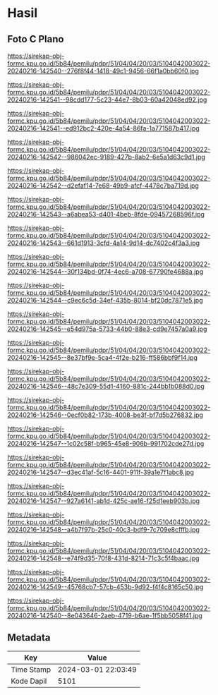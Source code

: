 # Hasil

## Foto C Plano

https://sirekap-obj-formc.kpu.go.id/5b84/pemilu/pdpr/51/04/04/20/03/5104042003022-20240216-142540--276f8f44-1418-49c1-9456-66f1a0bb60f0.jpg

https://sirekap-obj-formc.kpu.go.id/5b84/pemilu/pdpr/51/04/04/20/03/5104042003022-20240216-142541--98cdd177-5c23-44e7-8b03-60a42048ed92.jpg

https://sirekap-obj-formc.kpu.go.id/5b84/pemilu/pdpr/51/04/04/20/03/5104042003022-20240216-142541--ed912bc2-420e-4a54-86fa-1a771587b417.jpg

https://sirekap-obj-formc.kpu.go.id/5b84/pemilu/pdpr/51/04/04/20/03/5104042003022-20240216-142542--986042ec-9189-427b-8ab2-6e5a1d63c9d1.jpg

https://sirekap-obj-formc.kpu.go.id/5b84/pemilu/pdpr/51/04/04/20/03/5104042003022-20240216-142542--d2efaf14-7e68-49b9-afcf-4478c7ba719d.jpg

https://sirekap-obj-formc.kpu.go.id/5b84/pemilu/pdpr/51/04/04/20/03/5104042003022-20240216-142543--a6abea53-d401-4beb-8fde-09457268596f.jpg

https://sirekap-obj-formc.kpu.go.id/5b84/pemilu/pdpr/51/04/04/20/03/5104042003022-20240216-142543--661d1913-3cfd-4a14-9d14-dc7402c4f3a3.jpg

https://sirekap-obj-formc.kpu.go.id/5b84/pemilu/pdpr/51/04/04/20/03/5104042003022-20240216-142544--30f134bd-0f74-4ec6-a708-67790fe4688a.jpg

https://sirekap-obj-formc.kpu.go.id/5b84/pemilu/pdpr/51/04/04/20/03/5104042003022-20240216-142544--c9ec6c5d-34ef-435b-8014-bf20dc7871e5.jpg

https://sirekap-obj-formc.kpu.go.id/5b84/pemilu/pdpr/51/04/04/20/03/5104042003022-20240216-142545--e54d975a-5733-44b0-88e3-cd9e7457a0a9.jpg

https://sirekap-obj-formc.kpu.go.id/5b84/pemilu/pdpr/51/04/04/20/03/5104042003022-20240216-142545--8e37bf9e-5ca4-4f2e-b216-ff586bbf9f14.jpg

https://sirekap-obj-formc.kpu.go.id/5b84/pemilu/pdpr/51/04/04/20/03/5104042003022-20240216-142546--48c7e309-55d1-4160-881c-244bb1b088d0.jpg

https://sirekap-obj-formc.kpu.go.id/5b84/pemilu/pdpr/51/04/04/20/03/5104042003022-20240216-142546--0ecf0b82-173b-4008-be3f-bf7d5b276832.jpg

https://sirekap-obj-formc.kpu.go.id/5b84/pemilu/pdpr/51/04/04/20/03/5104042003022-20240216-142547--1c02c58f-b965-45e8-906b-991702cde27d.jpg

https://sirekap-obj-formc.kpu.go.id/5b84/pemilu/pdpr/51/04/04/20/03/5104042003022-20240216-142547--d3ec41af-5c16-4401-911f-39a1e7f1abc8.jpg

https://sirekap-obj-formc.kpu.go.id/5b84/pemilu/pdpr/51/04/04/20/03/5104042003022-20240216-142547--927a6141-ab1d-425c-ae16-f25d1eeb903b.jpg

https://sirekap-obj-formc.kpu.go.id/5b84/pemilu/pdpr/51/04/04/20/03/5104042003022-20240216-142548--a4b7f97b-25c0-40c3-bdf9-7c709e8cfffb.jpg

https://sirekap-obj-formc.kpu.go.id/5b84/pemilu/pdpr/51/04/04/20/03/5104042003022-20240216-142548--e74f9d35-70f8-431d-8214-71c3c5f4baac.jpg

https://sirekap-obj-formc.kpu.go.id/5b84/pemilu/pdpr/51/04/04/20/03/5104042003022-20240216-142549--45768cb7-57cb-453b-9d92-f4f4c8165c50.jpg

https://sirekap-obj-formc.kpu.go.id/5b84/pemilu/pdpr/51/04/04/20/03/5104042003022-20240216-142540--8e043646-2aeb-4719-b6ae-1f5bb5058f41.jpg


## Metadata

| Key        | Value               |
| ---------- | ------------------- |
| Time Stamp | 2024-03-01 22:03:49 |
| Kode Dapil | 5101                |



